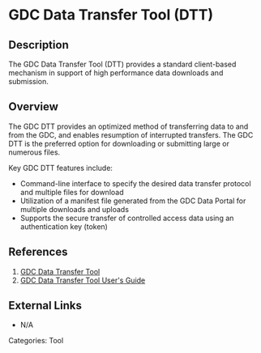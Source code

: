 # GDC Data Transfer Tool (DTT) #
## Description ##
The GDC Data Transfer Tool (DTT) provides a standard client-based mechanism in support of high performance data downloads and submission.
## Overview ##
The GDC DTT provides an optimized method of transferring data to and from the GDC, and enables resumption of interrupted transfers. The GDC DTT is the preferred option for downloading or submitting large or numerous files.

Key GDC DTT features include:

* Command-line interface to specify the desired data transfer protocol and multiple files for download
* Utilization of a manifest file generated from the GDC Data Portal for multiple downloads and uploads 
* Supports the secure transfer of controlled access data using an authentication key (token)

## References ##
1. [GDC Data Transfer Tool](https://gdc.cancer.gov/access-data/gdc-data-transfer-tool)
2. [GDC Data Transfer Tool User's Guide](https://docs.gdc.cancer.gov/Data_Transfer_Tool/Users_Guide/Getting_Started/)

## External Links ##
* N/A

Categories: Tool
